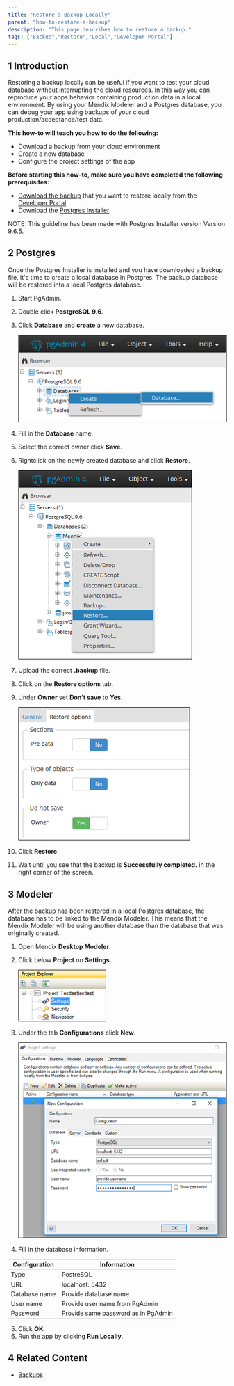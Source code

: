 ```yaml
---
title: "Restore a Backup Locally"
parent: "how-to-restore-a-backup"
description: "This page describes how to restore a backup."
tags: ["Backup","Restore","Local","Developer Portal"]
---
```


## 1 Introduction

Restoring a backup locally can be useful if you want to test your cloud database without interrupting the cloud resources. In this way you can reproduce your apps behavior containing production data in a local environment. By using your Mendix Modeler and a Postgres database, you can debug your app using backups of your cloud production/acceptance/test data. 

**This how-to will teach you how to do the following:**

* Download a backup from your cloud environment
* Create a new database
* Configure the project settings of the app

**Before starting this how-to, make sure you have completed the following prerequisites:**

* [Download the backup](how-to-download-a-backup) that you want to restore locally from the [Developer Portal](http://home.mendix.com)
* Download the [Postgres Installer](https://www.postgresql.org/download/windows/)

NOTE: This guideline has been made with Postgres Installer version Version 9.6.5.

## 2 Postgres

Once the Postgres Installer is installed and you have downloaded a backup file, it's time to create a local database in Postgres. The backup database will be restored into a local Postgres database.

1. Start PgAdmin.
2. Double click **PostgreSQL 9.6**.
3. Click **Database** and **create** a new database.  

    ![](attachments/postgres/add-database.png)

4. Fill in the **Database** name.
5. Select the correct owner click **Save**.
6. Rightclick on the newly created database and click **Restore**. 

    ![](attachments/postgres/restore-database.png)

7. Upload the correct **.backup** file.
8. Click on the **Restore options** tab.
9. Under **Owner** set **Don’t save** to **Yes**.

    ![](attachments/postgres/restore-options.png)

10. Click **Restore**.
11.	Wait until you see that the backup is **Successfully completed.** in the right corner of the screen.  

## 3 Modeler

After the backup has been restored in a local Postgres database, the database has to be linked to the Mendix Modeler. This means that the Mendix Modeler will be using another database than the database that was originally created. 

1. Open Mendix **Desktop Modeler**. 
2. Click below **Project** on **Settings**.

    ![](attachments/modeler/modeler-settings.png)

3. Under the tab **Configurations** click **New**.

   ![](attachments/modeler/add-configuration.png)

4. Fill in the database information. 

Configuration | Information
---- | ---
Type | PostreSQL
URL | localhost: 5432
Database name | Provide database name
User name | Provide user name from PgAdmin
Password | Provide same password as in PgAdmin

5. Click **OK**.
6. Run the app by clicking **Run Locally**.

## 4 Related Content

* [Backups](/developerportal/operate/backups)

